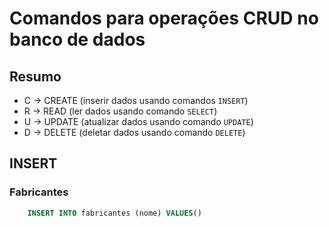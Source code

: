# Comandos para operações CRUD no banco de dados

## Resumo

- C -> CREATE (inserir dados usando comandos `INSERT`) 
- R -> READ (ler dados usando comando `SELECT`)
- U -> UPDATE (atualizar dados usando comando `UPDATE`)
- D -> DELETE (deletar dados usando comando `DELETE`)

## INSERT

### Fabricantes

```sql
    INSERT INTO fabricantes (nome) VALUES()

```